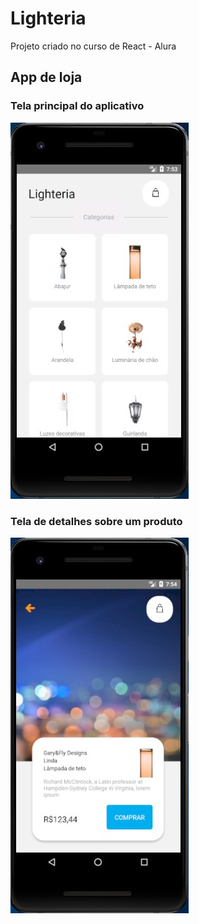 # Lighteria

Projeto criado no curso de React - Alura

## App de loja

### Tela principal do aplicativo

![Tela principal do aplicativo](./readme_info/Cap1.jpg)

### Tela de detalhes sobre um produto

![Tela de detalhes sobre um produto](./readme_info/Cap2.jpg)
